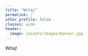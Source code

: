 ```yaml
---
title: "Witaj"
permalink: /
uthor_profile: false
classes: wide
header:
  image: /assets/images/banner.jpg
---
```


Witaj!
